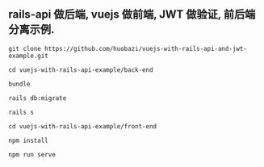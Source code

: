 ## rails-api 做后端, vuejs 做前端, JWT 做验证, 前后端分离示例.

```
git clone https://github.com/huobazi/vuejs-with-rails-api-and-jwt-example.git
```

```
cd vuejs-with-rails-api-example/back-end

bundle

rails db:migrate

rails s
```

```
cd vuejs-with-rails-api-example/front-end

npm install

npm run serve
```
